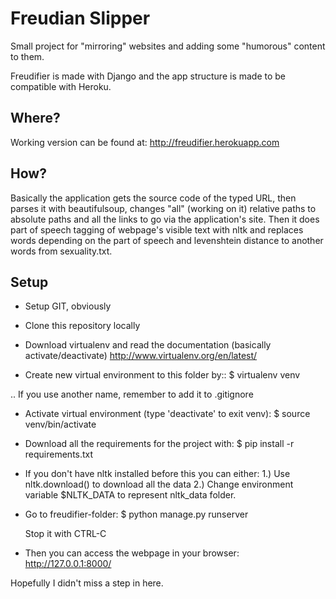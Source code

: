 Freudian Slipper
================

Small project for "mirroring" websites and adding some "humorous" content to them.

Freudifier is made with Django and the app structure is made to be compatible with Heroku.

Where?
------

Working version can be found at: http://freudifier.herokuapp.com

How?
----

Basically the application gets the source code of the typed URL, then parses it
with beautifulsoup, changes "all" (working on it) relative paths to absolute
paths and all the links to go via the application's site. Then it does part of 
speech tagging of webpage's visible text with nltk and replaces words depending on 
the part of speech and levenshtein distance to another words from sexuality.txt.

Setup
-----

- Setup GIT, obviously

- Clone this repository locally

- Download virtualenv and read the documentation (basically activate/deactivate)
	http://www.virtualenv.org/en/latest/

- Create new virtual environment to this folder by::
	$ virtualenv venv
	
.. If you use another name, remember to add it to .gitignore
	
- Activate virtual environment (type 'deactivate' to exit venv):
	$ source venv/bin/activate
	
- Download all the requirements for the project with:
	$ pip install -r requirements.txt
	
- If you don't have nltk installed before this you can either:
	1.) Use nltk.download() to download all the data
	2.) Change environment variable $NLTK_DATA to represent nltk_data folder.
	
- Go to freudifier-folder:
	$ python manage.py runserver
	
	Stop it with CTRL-C
	
- Then you can access the webpage in your browser: http://127.0.0.1:8000/
	
Hopefully I didn't miss a step in here.
	


